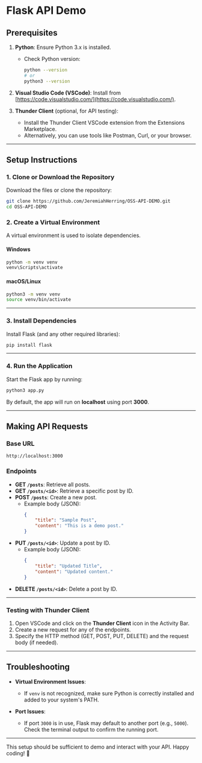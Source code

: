 # Flask API Demo

## **Prerequisites**

1. **Python**: Ensure Python 3.x is installed.  
   - Check Python version:  
     ```bash
     python --version
     # or
     python3 --version
     ```
2. **Visual Studio Code (VSCode)**: Install from [https://code.visualstudio.com/](https://code.visualstudio.com/).

3. **Thunder Client** (optional, for API testing):  
   - Install the Thunder Client VSCode extension from the Extensions Marketplace.  
   - Alternatively, you can use tools like Postman, Curl, or your browser.

---

## **Setup Instructions**

### 1. Clone or Download the Repository
Download the files or clone the repository:

```bash
git clone https://github.com/JeremiahHerring/OSS-API-DEMO.git
cd OSS-API-DEMO
```

### 2. Create a Virtual Environment
A virtual environment is used to isolate dependencies.

#### **Windows**
```bash
python -m venv venv
venv\Scripts\activate
```

#### **macOS/Linux**
```bash
python3 -m venv venv
source venv/bin/activate
```

---

### 3. Install Dependencies
Install Flask (and any other required libraries):

```bash
pip install flask
```

---

### 4. Run the Application
Start the Flask app by running:

```bash
python3 app.py
```

By default, the app will run on **localhost** using port **3000**.

---

## **Making API Requests**

### Base URL
```plaintext
http://localhost:3000
```

### Endpoints
- **GET `/posts`**: Retrieve all posts.
- **GET `/posts/<id>`**: Retrieve a specific post by ID.
- **POST `/posts`**: Create a new post.  
  - Example body (JSON):
    ```json
    {
        "title": "Sample Post",
        "content": "This is a demo post."
    }
    ```
- **PUT `/posts/<id>`**: Update a post by ID.  
  - Example body (JSON):
    ```json
    {
        "title": "Updated Title",
        "content": "Updated content."
    }
    ```
- **DELETE `/posts/<id>`**: Delete a post by ID.

---

### Testing with Thunder Client
1. Open VSCode and click on the **Thunder Client** icon in the Activity Bar.
2. Create a new request for any of the endpoints.
3. Specify the HTTP method (GET, POST, PUT, DELETE) and the request body (if needed).

---

## **Troubleshooting**

- **Virtual Environment Issues**:
  - If `venv` is not recognized, make sure Python is correctly installed and added to your system's PATH.

- **Port Issues**:
  - If port `3000` is in use, Flask may default to another port (e.g., `5000`). Check the terminal output to confirm the running port.

---

This setup should be sufficient to demo and interact with your API. Happy coding! 🎉
